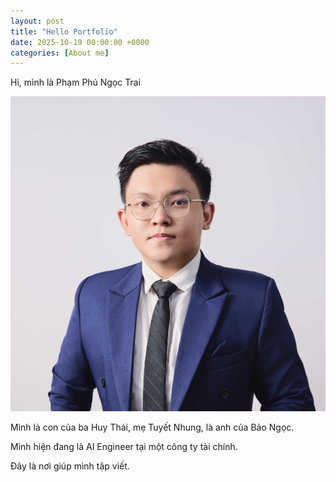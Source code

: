 ```yaml
---
layout: post
title: "Hello Portfolio"
date: 2025-10-19 00:00:00 +0000
categories: [About me]
---
```


Hi, mình là Phạm Phú Ngọc Trai

![avatar-square](../assets/uploads/avatar-square.JPG)

Mình là con của ba Huy Thái, mẹ Tuyết Nhung, là anh của Bảo Ngọc.

Mình hiện đang là AI Engineer tại một công ty tài chính. 

Đây là nơi giúp mình tập viết.